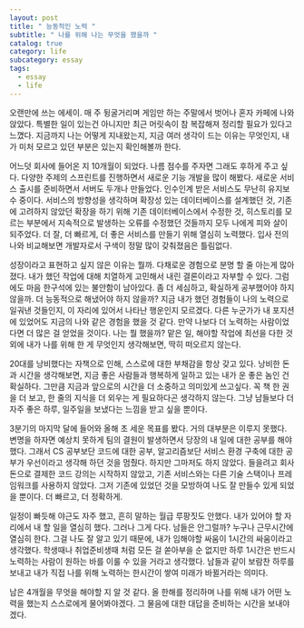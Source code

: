 ```yaml
---
layout: post
title: " 능동적인 노력 "
subtitle: " 나를 위해 나는 무엇을 했을까 "
catalog: true
category: life
subcategory: essay
tags:
  - essay
  - life
---
```


오랜만에 쓰는 에세이. 매 주 뒹굴거리며 게임만 하는 주말에서 벗어나 혼자 카페에 나와 앉았다. 특별한 일이 있는건 아니지만 최근 머릿속이 참 복잡해져 정리할 필요가 있다고 느꼈다. 지금까지 나는 어떻게 지내왔는지, 지금 여러 생각이 드는 이유는 무엇인지, 내가 미처 모르고 있던 부분은 있는지 확인해볼까 한다.

 어느덧 회사에 들어온 지 10개월이 되었다. 나름 점수를 주자면 그래도 후하게 주고 싶다. 다양한 주제의 스프린트를 진행하면서 새로운 기능 개발을 많이 해봤다. 새로운 서비스 출시를 준비하면서 서버도 두개나 만들었다. 인수인계 받은 서비스도 무난히 유지보수 중이다. 서비스의 방향성을 생각하며 확장성 있는 데이터베이스를 설계했던 것, 기존에 고려하지 않았던 확장을 하기 위해 기존 데이터베이스에서 수정한 것, 히스토리를 모르는 부분에서 지속적으로 발생하는 오류를 수정했던 것들까지 모두 나에게 피와 살이 되주었다. 더 잘, 더 빠르게, 더 좋은 서비스를 만들기 위해 열심히 노력했다. 입사 전의 나와 비교해보면 개발자로서 구색이 정말 많이 갖춰졌음은 틀림없다.

 성장이라고 표현하고 싶지 않은 이유는 뭘까. 다채로운 경험으로 분명 할 줄 아는게 많아졌다. 내가 했던 작업에 대해 치열하게 고민해서 내린 결론이라고 자부할 수 있다. 그럼에도 마음 한구석에 있는 불안함이 남아있다. 좀 더 세심하고, 확실하게 공부했어야 하지 않을까. 더 능동적으로 해냈어야 하지 않을까? 지금 내가 했던 경험들이 나의 노력으로 일궈낸 것들인지, 이 자리에 있어서 나타난 행운인지 모르겠다. 다른 누군가가 내 포지션에 있었어도 지금의 나와 같은 경험을 했을 것 같다. 만약 나보다 더 노력하는 사람이었다면 더 많은 걸 얻었을 것이다. 나는 뭘 했을까? 맡은 일, 해야할 작업에 최선을 다한 것 외에 내가 나를 위해 한 게 무엇인지 생각해보면, 딱히 떠오르지 않는다.

 20대를 낭비했다는 자책으로 인해, 스스로에 대한 부채감을 항상 갖고 있다. 낭비한 돈과 시간을 생각해보면, 지금 좋은 사람들과 행복하게 일하고 있는 내가 운 좋은 놈인 건 확실하다. 그만큼 지금과 앞으로의 시간을 더 소중하고 의미있게 쓰고싶다. 꼭 책 한 권을 더 보고, 한 줄의 지식을 더 외우는 게 필요하다곤 생각하지 않는다. 그냥 남들보다 더 자주 좋은 하루, 일주일을 보냈다는 느낌을 받고 싶을 뿐이다.

 3분기의 마지막 달에 들어와 올해 초 세운 목표를 봤다. 거의 대부분은 이루지 못했다. 변명을 하자면 예상치 못하게 팀의 결원이 발생하면서 당장의 내 일에 대한 공부를 해야했다. 그래서 CS 공부보단 코드에 대한 공부, 알고리즘보단 서비스 환경 구축에 대한 공부가 우선이라고 생각해 하던 것을 멈췄다. 하지만 그마저도 하지 않았다. 들을려고 회사 돈으로 결제한 코드 강의는 시작하지 않았고, 기존 서비스와는 다른 기술 스택이나 프레임워크를 사용하지 않았다. 그저 기존에 있었던 것을 모방하여 나도 잘 만들수 있게 되었을 뿐이다. 더 빠르고, 더 정확하게.

 일정이 빠듯해 야근도 자주 했고, 흔히 말하는 월급 루팡짓도 안했다. 내가 있어야 할 자리에서 내 할 일을 열심히 했다. 그러나 그게 다다. 남들은 안그럴까? 누구나 근무시간에 열심히 한다. 그걸 나도 잘 알고 있기 때문에, 내가 임해야할 싸움이 1시간의 싸움이라고 생각했다. 학생때나 취업준비생때 처럼 모든 걸 쏟아부을 순 없지만 하루 1시간은 반드시 노력하는 사람이 원하는 바를 이룰 수 있을 거라고 생각했다. 남들과 같이 보람찬 하루를 보내고 내가 직접 나를 위해 노력하는 한시간이 쌓여 미래가 바뀔거라는 의미다.

 남은 4개월을 무엇을 해야할 지 알 것 같다. 올 한해를 정리하며 나를 위해 내가 어떤 노력을 했는지 스스로에게 물어봐야겠다. 그 물음에 대한 대답을 준비하는 시간을 보내야겠다.